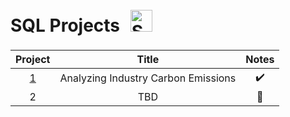 # SQL Projects <a> <img style="margin: 10px" src="https://github.com/mattamx/mattamx/assets/107958646/7502d57f-b9c8-4971-a2dc-42c05ee240c4" alt="SQL" height="35" /> </a> 

| Project | Title | Notes
| :---------------: | :---------------: |:---------------:
| [1](<Analyzing Industry Carbon Emissions/notebook.ipynb>) | Analyzing Industry Carbon Emissions | ✔️
| 2 | TBD | 🚧